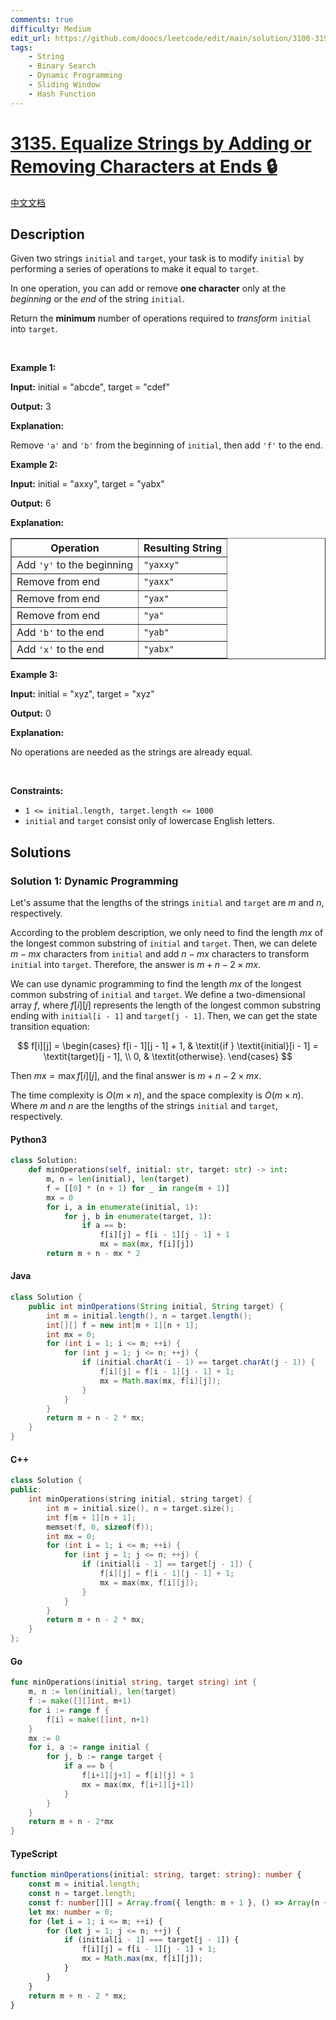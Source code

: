 ```yaml
---
comments: true
difficulty: Medium
edit_url: https://github.com/doocs/leetcode/edit/main/solution/3100-3199/3135.Equalize%20Strings%20by%20Adding%20or%20Removing%20Characters%20at%20Ends/README_EN.md
tags:
    - String
    - Binary Search
    - Dynamic Programming
    - Sliding Window
    - Hash Function
---
```


<!-- problem:start -->

# [3135. Equalize Strings by Adding or Removing Characters at Ends 🔒](https://leetcode.com/problems/equalize-strings-by-adding-or-removing-characters-at-ends)

[中文文档](/solution/3100-3199/3135.Equalize%20Strings%20by%20Adding%20or%20Removing%20Characters%20at%20Ends/README.md)

## Description

<!-- description:start -->

<p>Given two strings <code>initial</code> and <code>target</code>, your task is to modify <code>initial</code> by performing a series of operations to make it equal to <code>target</code>.</p>

<p>In one operation, you can add or remove <strong>one character</strong> only at the <em>beginning</em> or the <em>end</em> of the string <code>initial</code>.</p>

<p>Return the <strong>minimum</strong> number of operations required to <em>transform</em> <code>initial</code> into <code>target</code>.</p>

<p>&nbsp;</p>
<p><strong class="example">Example 1:</strong></p>

<div class="example-block">
<p><strong>Input:</strong> <span class="example-io">initial = &quot;abcde&quot;, target = &quot;cdef&quot;</span></p>

<p><strong>Output:</strong> 3</p>

<p><strong>Explanation:</strong></p>

<p>Remove <code>&#39;a&#39;</code> and <code>&#39;b&#39;</code> from the beginning of <code>initial</code>, then add <code>&#39;f&#39;</code> to the end.</p>
</div>

<p><strong class="example">Example 2:</strong></p>

<div class="example-block">
<p><strong>Input:</strong> <span class="example-io">initial = &quot;axxy&quot;, target = &quot;yabx&quot;</span></p>

<p><strong>Output:</strong> 6</p>

<p><strong>Explanation:</strong></p>

<table border="1">
	<tbody>
		<tr>
			<th>Operation</th>
			<th>Resulting String</th>
		</tr>
		<tr>
			<td>Add <code>&#39;y&#39;</code> to the beginning</td>
			<td><code>&quot;yaxxy&quot;</code></td>
		</tr>
		<tr>
			<td>Remove from end</td>
			<td><code>&quot;yaxx&quot;</code></td>
		</tr>
		<tr>
			<td>Remove from end</td>
			<td><code>&quot;yax&quot;</code></td>
		</tr>
		<tr>
			<td>Remove from end</td>
			<td><code>&quot;ya&quot;</code></td>
		</tr>
		<tr>
			<td>Add <code>&#39;b&#39;</code> to the end</td>
			<td><code>&quot;yab&quot;</code></td>
		</tr>
		<tr>
			<td>Add <code>&#39;x&#39;</code> to the end</td>
			<td><code>&quot;yabx&quot;</code></td>
		</tr>
	</tbody>
</table>
</div>

<p><strong class="example">Example 3:</strong></p>

<div class="example-block">
<p><strong>Input:</strong> <span class="example-io">initial = &quot;xyz&quot;, target = &quot;xyz&quot;</span></p>

<p><strong>Output:</strong> <span class="example-io">0</span></p>

<p><strong>Explanation:</strong></p>

<p>No operations are needed as the strings are already equal.</p>
</div>

<p>&nbsp;</p>
<p><strong>Constraints:</strong></p>

<ul>
	<li><code>1 &lt;= initial.length, target.length &lt;= 1000</code></li>
	<li><code>initial</code> and <code>target</code> consist only of lowercase English letters.</li>
</ul>

<!-- description:end -->

## Solutions

<!-- solution:start -->

### Solution 1: Dynamic Programming

Let's assume that the lengths of the strings `initial` and `target` are $m$ and $n$, respectively.

According to the problem description, we only need to find the length $mx$ of the longest common substring of `initial` and `target`. Then, we can delete $m - mx$ characters from `initial` and add $n - mx$ characters to transform `initial` into `target`. Therefore, the answer is $m + n - 2 \times mx$.

We can use dynamic programming to find the length $mx$ of the longest common substring of `initial` and `target`. We define a two-dimensional array $f$, where $f[i][j]$ represents the length of the longest common substring ending with `initial[i - 1]` and `target[j - 1]`. Then, we can get the state transition equation:

$$
f[i][j] = \begin{cases}
f[i - 1][j - 1] + 1, & \textit{if } \textit{initial}[i - 1] = \textit{target}[j - 1], \\
0, & \textit{otherwise}.
\end{cases}
$$

Then $mx = \max f[i][j]$, and the final answer is $m + n - 2 \times mx$.

The time complexity is $O(m \times n)$, and the space complexity is $O(m \times n)$. Where $m$ and $n$ are the lengths of the strings `initial` and `target`, respectively.

<!-- tabs:start -->

#### Python3

```python
class Solution:
    def minOperations(self, initial: str, target: str) -> int:
        m, n = len(initial), len(target)
        f = [[0] * (n + 1) for _ in range(m + 1)]
        mx = 0
        for i, a in enumerate(initial, 1):
            for j, b in enumerate(target, 1):
                if a == b:
                    f[i][j] = f[i - 1][j - 1] + 1
                    mx = max(mx, f[i][j])
        return m + n - mx * 2
```

#### Java

```java
class Solution {
    public int minOperations(String initial, String target) {
        int m = initial.length(), n = target.length();
        int[][] f = new int[m + 1][n + 1];
        int mx = 0;
        for (int i = 1; i <= m; ++i) {
            for (int j = 1; j <= n; ++j) {
                if (initial.charAt(i - 1) == target.charAt(j - 1)) {
                    f[i][j] = f[i - 1][j - 1] + 1;
                    mx = Math.max(mx, f[i][j]);
                }
            }
        }
        return m + n - 2 * mx;
    }
}
```

#### C++

```cpp
class Solution {
public:
    int minOperations(string initial, string target) {
        int m = initial.size(), n = target.size();
        int f[m + 1][n + 1];
        memset(f, 0, sizeof(f));
        int mx = 0;
        for (int i = 1; i <= m; ++i) {
            for (int j = 1; j <= n; ++j) {
                if (initial[i - 1] == target[j - 1]) {
                    f[i][j] = f[i - 1][j - 1] + 1;
                    mx = max(mx, f[i][j]);
                }
            }
        }
        return m + n - 2 * mx;
    }
};
```

#### Go

```go
func minOperations(initial string, target string) int {
	m, n := len(initial), len(target)
	f := make([][]int, m+1)
	for i := range f {
		f[i] = make([]int, n+1)
	}
	mx := 0
	for i, a := range initial {
		for j, b := range target {
			if a == b {
				f[i+1][j+1] = f[i][j] + 1
				mx = max(mx, f[i+1][j+1])
			}
		}
	}
	return m + n - 2*mx
}
```

#### TypeScript

```ts
function minOperations(initial: string, target: string): number {
    const m = initial.length;
    const n = target.length;
    const f: number[][] = Array.from({ length: m + 1 }, () => Array(n + 1).fill(0));
    let mx: number = 0;
    for (let i = 1; i <= m; ++i) {
        for (let j = 1; j <= n; ++j) {
            if (initial[i - 1] === target[j - 1]) {
                f[i][j] = f[i - 1][j - 1] + 1;
                mx = Math.max(mx, f[i][j]);
            }
        }
    }
    return m + n - 2 * mx;
}
```

<!-- tabs:end -->

<!-- solution:end -->

<!-- problem:end -->
